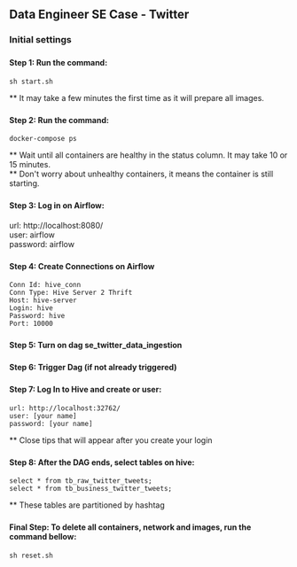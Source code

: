 ## Data Engineer SE Case - Twitter


### Initial settings

###
#### Step 1: Run the command:
    sh start.sh
** It may take a few minutes the first time as it will prepare all images.

###
#### Step 2: Run the command:
    docker-compose ps

** Wait until all containers are healthy in the status column.
It may take 10 or 15 minutes. </br>
** Don't worry about unhealthy containers, it means the container is still starting.

###
#### Step 3: Log in on Airflow:
url: http://localhost:8080/ </br>
user: airflow </br>
password: airflow

###
#### Step 4: Create Connections on Airflow

    Conn Id: hive_conn
    Conn Type: Hive Server 2 Thrift
    Host: hive-server
    Login: hive
    Password: hive
    Port: 10000

###
#### Step 5: Turn on dag se_twitter_data_ingestion </br>

###
#### Step 6: Trigger Dag (if not already triggered)

###
#### Step 7: Log In to Hive and create or user:
    
    url: http://localhost:32762/
    user: [your name]
    password: [your name]

** Close tips that will appear after you create your login

###
#### Step 8: After the DAG ends, select tables on hive:

    select * from tb_raw_twitter_tweets;
    select * from tb_business_twitter_tweets;

** These tables are partitioned by hashtag

###
#### Final Step: To delete all containers, network and images, run the command bellow:

    sh reset.sh
